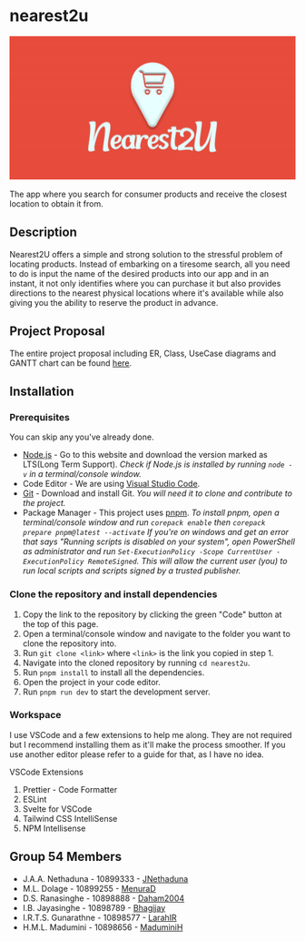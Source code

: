 # nearest2u

![Logo](./static/Logo.jpg)

The app where you search for consumer products and receive the closest location to obtain it from.

## Description

Nearest2U offers a simple and strong solution to the stressful problem of locating products. Instead of embarking on a tiresome search, all you need to do is input the name of the desired products into our app and in an instant, it not only identifies where you can purchase it but also provides directions to the nearest physical locations where it's available while also giving you the ability to reserve the product in advance.

## Project Proposal

The entire project proposal including ER, Class, UseCase diagrams and GANTT chart can be found [here](https://liveplymouthac-my.sharepoint.com/:b:/g/personal/10899255_students_plymouth_ac_uk/EWvTmrSFNYVGkapR0tJumRMBLGTMAPALKtdgnnfRoiIemA?e=kNObPj).

## Installation

### Prerequisites

You can skip any you've already done.

- [Node.js](https://nodejs.org) - Go to this website and download the version marked as LTS(Long Term Support). _Check if Node.js is installed by running `node -v` in a terminal/console window._
- Code Editor - We are using [Visual Studio Code](https://code.visualstudio.com/).
- [Git](https://git-scm.com/downloads) - Download and install Git. _You will need it to clone and contribute to the project._
- Package Manager - This project uses [pnpm](https://pnpm.js.org/en/installation). _To install pnpm, open a terminal/console window and run `corepack enable` then `corepack prepare pnpm@latest --activate` If you're on windows and get an error that says "Running scripts is disabled on your system", open PowerShell as administrator and run `Set-ExecutionPolicy -Scope CurrentUser -ExecutionPolicy RemoteSigned`. This will allow the current user (you) to run local scripts and scripts signed by a trusted publisher._

### Clone the repository and install dependencies

1. Copy the link to the repository by clicking the green "Code" button at the top of this page.
2. Open a terminal/console window and navigate to the folder you want to clone the repository into.
3. Run `git clone <link>` where `<link>` is the link you copied in step 1.
4. Navigate into the cloned repository by running `cd nearest2u`.
5. Run `pnpm install` to install all the dependencies.
6. Open the project in your code editor.
7. Run `pnpm run dev` to start the development server.

### Workspace

I use VSCode and a few extensions to help me along. They are not required but I recommend installing them as it'll make the process smoother. If you use another editor please refer to a guide for that, as I have no idea.

VSCode Extensions

1. Prettier - Code Formatter
2. ESLint
3. Svelte for VSCode
4. Tailwind CSS IntelliSense
5. NPM Intellisense

## Group 54 Members

- J.A.A. Nethaduna - 10899333 - [JNethaduna](https://github.com/JNethaduna)
- M.L. Dolage - 10899255 - [MenuraD](https://github.com/MenuraD)
- D.S. Ranasinghe - 10898888 - [Daham2004](https://github.com/Daham2004)
- I.B. Jayasinghe - 10898789 - [Bhagijay](https://github.com/Bhagijay)
- I.R.T.S. Gunarathne - 10898577 - [LarahIR](https://github.com/LarahIR)
- H.M.L. Madumini - 10898656 - [MaduminiH](https://github.com/MaduminiH)
